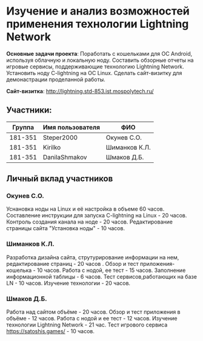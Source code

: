 # Изучение и анализ возможностей применения технологии Lightning Network
<b>Основные задачи проекта</b>: Поработать с кошельками для ОС Android, используя облачную и локальную ноду. Составить обзорные отчеты на игровые сервисы, поддерживающие технологию Lightning Network. Установить ноду C-lightning на ОС Linux. Сделать сайт-визитку для демонастрации проделанной работы.

<b>Сайт-визитка</b>: http://lightning.std-853.ist.mospolytech.ru/

## Участники:

  | Группа  | Имя пользователя | ФИО              |
  |---------|------------------|------------------|
  | 181-351 | Steper2000       | Окунев С.О.      |
  | 181-351 | Kirilko          | Шиманков К.Л.    |
  | 181-351 | DanilaShmakov    | Шмаков Д.Б.      |

## Личный вклад участников
### Окунев С.О.
Уснановка ноды на Linux и её настройка в объеме 60 часов. Составление инструкции для запуска C-lightning на Linux - 20 часов.
Контроль создания канала на ноде - 20 часов. Редактирование страницы сайта "Установка ноды" - 10 часов.
### Шиманков К.Л.
Разработка дизайна сайта, струтурирование информации на нем, редактирование страниц - 20 часов . Обзор и тест приложения-кошелька - 10 часов. Работа с нодой, ее тест - 15 часов. Заполнение информационной таблицы - 6 часов. Тест сервисов,работающих на базе LN - 10 часов. Изучение технологии - 20 часов.

### Шмаков Д.Б.
Работа над сайтом объёме - 20 часов. Обзор и тест приложения в объёме - 12 часов. Работа с нодой и ее тест - 12 часов. Изучение технологии Lightning Network - 21 час. Тест игрового сервиса https://satoshis.games/ - 10 часов.
